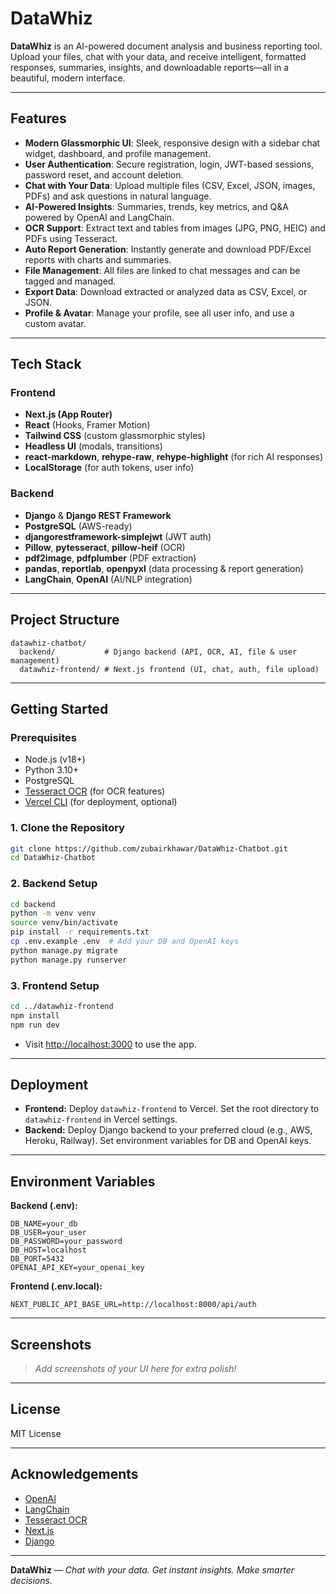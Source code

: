 # DataWhiz

**DataWhiz** is an AI-powered document analysis and business reporting tool. Upload your files, chat with your data, and receive intelligent, formatted responses, summaries, insights, and downloadable reports—all in a beautiful, modern interface.

---

## Features

- **Modern Glassmorphic UI**: Sleek, responsive design with a sidebar chat widget, dashboard, and profile management.
- **User Authentication**: Secure registration, login, JWT-based sessions, password reset, and account deletion.
- **Chat with Your Data**: Upload multiple files (CSV, Excel, JSON, images, PDFs) and ask questions in natural language.
- **AI-Powered Insights**: Summaries, trends, key metrics, and Q&A powered by OpenAI and LangChain.
- **OCR Support**: Extract text and tables from images (JPG, PNG, HEIC) and PDFs using Tesseract.
- **Auto Report Generation**: Instantly generate and download PDF/Excel reports with charts and summaries.
- **File Management**: All files are linked to chat messages and can be tagged and managed.
- **Export Data**: Download extracted or analyzed data as CSV, Excel, or JSON.
- **Profile & Avatar**: Manage your profile, see all user info, and use a custom avatar.

---

## Tech Stack

### Frontend
- **Next.js (App Router)**
- **React** (Hooks, Framer Motion)
- **Tailwind CSS** (custom glassmorphic styles)
- **Headless UI** (modals, transitions)
- **react-markdown**, **rehype-raw**, **rehype-highlight** (for rich AI responses)
- **LocalStorage** (for auth tokens, user info)

### Backend
- **Django** & **Django REST Framework**
- **PostgreSQL** (AWS-ready)
- **djangorestframework-simplejwt** (JWT auth)
- **Pillow**, **pytesseract**, **pillow-heif** (OCR)
- **pdf2image**, **pdfplumber** (PDF extraction)
- **pandas**, **reportlab**, **openpyxl** (data processing & report generation)
- **LangChain**, **OpenAI** (AI/NLP integration)

---

## Project Structure

```
datawhiz-chatbot/
  backend/           # Django backend (API, OCR, AI, file & user management)
  datawhiz-frontend/ # Next.js frontend (UI, chat, auth, file upload)
```

---

## Getting Started

### Prerequisites

- Node.js (v18+)
- Python 3.10+
- PostgreSQL
- [Tesseract OCR](https://github.com/tesseract-ocr/tesseract) (for OCR features)
- [Vercel CLI](https://vercel.com/docs/cli) (for deployment, optional)

### 1. Clone the Repository

```bash
git clone https://github.com/zubairkhawar/DataWhiz-Chatbot.git
cd DataWhiz-Chatbot
```

### 2. Backend Setup

```bash
cd backend
python -m venv venv
source venv/bin/activate
pip install -r requirements.txt
cp .env.example .env  # Add your DB and OpenAI keys
python manage.py migrate
python manage.py runserver
```

### 3. Frontend Setup

```bash
cd ../datawhiz-frontend
npm install
npm run dev
```

- Visit [http://localhost:3000](http://localhost:3000) to use the app.

---

## Deployment

- **Frontend:** Deploy `datawhiz-frontend` to Vercel. Set the root directory to `datawhiz-frontend` in Vercel settings.
- **Backend:** Deploy Django backend to your preferred cloud (e.g., AWS, Heroku, Railway). Set environment variables for DB and OpenAI keys.

---

## Environment Variables

**Backend (.env):**
```
DB_NAME=your_db
DB_USER=your_user
DB_PASSWORD=your_password
DB_HOST=localhost
DB_PORT=5432
OPENAI_API_KEY=your_openai_key
```

**Frontend (.env.local):**
```
NEXT_PUBLIC_API_BASE_URL=http://localhost:8000/api/auth
```

---

## Screenshots

> _Add screenshots of your UI here for extra polish!_

---

## License

MIT License

---

## Acknowledgements

- [OpenAI](https://openai.com/)
- [LangChain](https://langchain.com/)
- [Tesseract OCR](https://github.com/tesseract-ocr/tesseract)
- [Next.js](https://nextjs.org/)
- [Django](https://www.djangoproject.com/)

---

**DataWhiz** — _Chat with your data. Get instant insights. Make smarter decisions._ 